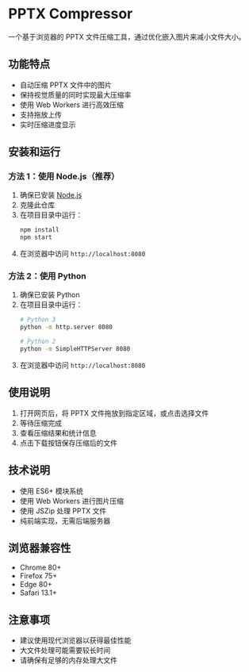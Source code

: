 # PPTX Compressor

一个基于浏览器的 PPTX 文件压缩工具，通过优化嵌入图片来减小文件大小。

## 功能特点

- 自动压缩 PPTX 文件中的图片
- 保持视觉质量的同时实现最大压缩率
- 使用 Web Workers 进行高效压缩
- 支持拖放上传
- 实时压缩进度显示

## 安装和运行

### 方法 1：使用 Node.js（推荐）

1. 确保已安装 [Node.js](https://nodejs.org/)
2. 克隆此仓库
3. 在项目目录中运行：
   ```bash
   npm install
   npm start
   ```
4. 在浏览器中访问 `http://localhost:8080`

### 方法 2：使用 Python

1. 确保已安装 Python
2. 在项目目录中运行：
   ```bash
   # Python 3
   python -m http.server 8080
   
   # Python 2
   python -m SimpleHTTPServer 8080
   ```
3. 在浏览器中访问 `http://localhost:8080`

## 使用说明

1. 打开网页后，将 PPTX 文件拖放到指定区域，或点击选择文件
2. 等待压缩完成
3. 查看压缩结果和统计信息
4. 点击下载按钮保存压缩后的文件

## 技术说明

- 使用 ES6+ 模块系统
- 使用 Web Workers 进行图片压缩
- 使用 JSZip 处理 PPTX 文件
- 纯前端实现，无需后端服务器

## 浏览器兼容性

- Chrome 80+
- Firefox 75+
- Edge 80+
- Safari 13.1+

## 注意事项

- 建议使用现代浏览器以获得最佳性能
- 大文件处理可能需要较长时间
- 请确保有足够的内存处理大文件 